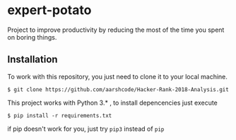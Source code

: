 # expert-potato
Project to improve productivity by reducing the most of the time you spent on boring things.


## Installation

To work with this repository, you just need to clone it to your local machine.

```
$ git clone https://github.com/aarshcode/Hacker-Rank-2018-Analysis.git
```

This project works with Python 3.* , to install depencencies just execute
```
$ pip install -r requirements.txt
```

if pip doesn't work for you, just try `pip3` instead of `pip`







